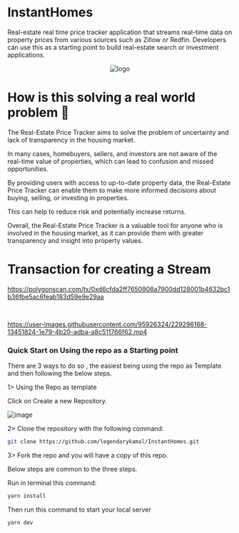 # InstantHomes

Real-estate real time price tracker application that streams real-time data on property prices from various sources such as Zillow or Redfin. Developers can use this as a starting point to build real-estate search or investment applications.

<div align="center">
  <img src="https://user-images.githubusercontent.com/95926324/229267887-d6c1f90f-ed3d-4ce8-a69f-29a5f313cdab.png" alt="logo" />
</div>

# How is this solving a real world problem 🤔 

The Real-Estate Price Tracker aims to solve the problem of uncertainty and lack of transparency in the housing market.

In many cases, homebuyers, sellers, and investors are not aware of the real-time value of properties, which can lead to confusion and missed opportunities.

By providing users with access to up-to-date property data, the Real-Estate Price Tracker can enable them to make more informed decisions about buying, selling, or investing in properties.

This can help to reduce risk and potentially increase returns.

Overall, the Real-Estate Price Tracker is a valuable tool for anyone who is involved in the housing market, as it can provide them with greater transparency and insight into property values.

# Transaction for creating a Stream

https://polygonscan.com/tx/0xd6cfda2ff7650908a7900dd128001b4632bc1b36fbe5ac6feab183d59e9e29aa

<br/>



https://user-images.githubusercontent.com/95926324/229296168-13451824-1e79-4b20-adba-a8c511766f62.mp4


### Quick Start on Using the repo as a Starting point

There are 3 ways to do so , the easiest being using the repo as Template and then following the below steps.

1> Using the Repo as template 

Click on Create a new Repository.

![image](https://user-images.githubusercontent.com/95926324/229308987-a3e8eeb7-4abb-40fb-955c-233823966f91.png)

2> Clone the repository with the following command:

```bash
git clone https://github.com/legendarykamal/InstantHomes.git
```

3> Fork the repo and you will have a copy of this repo.

Below steps are common to the three steps.

Run in terminal this command:

```bash
yarn install
```

Then run this command to start your local server

```bash
yarn dev
```
